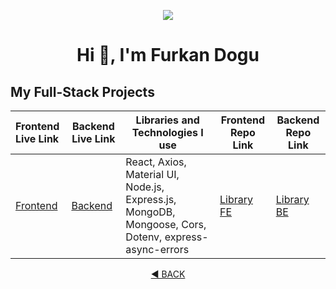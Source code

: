 <p align="center"><img src="https://i.imgur.com/A6bWGFl.gif"/>

<h1 align="center">Hi 👋, I'm Furkan Dogu</h1>

## My Full-Stack Projects

  Frontend Live Link       |  Backend Live Link       |Libraries and Technologies I use   | Frontend Repo Link    | Backend Repo Link   
:--------------------------|--------------------------|-----------------------------------|-----------------------|-------------------------
|[Frontend](https://library-fe-two.vercel.app/)|[Backend](https://library-be-tw3h.onrender.com)|React, Axios, Material UI, Node.js, Express.js, MongoDB, Mongoose, Cors, Dotenv, express-async-errors|[Library FE](https://github.com/furkan-dogu/Library-FE)|[Library BE](https://github.com/furkan-dogu/Library_BE)

<div align="center">
  <a align="center" href="https://github.com/furkan-dogu">◀ BACK</a>
</div>
